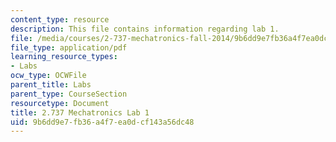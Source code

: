 ```yaml
---
content_type: resource
description: This file contains information regarding lab 1.
file: /media/courses/2-737-mechatronics-fall-2014/9b6dd9e7fb36a4f7ea0dcf143a56dc48_MIT2_737F14_Lab1.pdf
file_type: application/pdf
learning_resource_types:
- Labs
ocw_type: OCWFile
parent_title: Labs
parent_type: CourseSection
resourcetype: Document
title: 2.737 Mechatronics Lab 1
uid: 9b6dd9e7-fb36-a4f7-ea0d-cf143a56dc48
---
```

